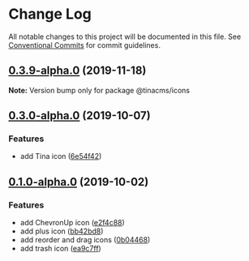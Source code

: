 # Change Log

All notable changes to this project will be documented in this file.
See [Conventional Commits](https://conventionalcommits.org) for commit guidelines.

## [0.3.9-alpha.0](https://github.com/tinacms/tinacms/compare/@tinacms/icons@0.3.8...@tinacms/icons@0.3.9-alpha.0) (2019-11-18)

**Note:** Version bump only for package @tinacms/icons





## [0.3.0-alpha.0](https://github.com/tinacms/tinacms/compare/@tinacms/icons@0.1.1...@tinacms/icons@0.3.0-alpha.0) (2019-10-07)

### Features

- add Tina icon ([6e54f42](https://github.com/tinacms/tinacms/commit/6e54f42))

## [0.1.0-alpha.0](https://github.com/tinacms/tinacms/compare/@tinacms/icons@0.0.1-alpha.4...@tinacms/icons@0.1.0-alpha.0) (2019-10-02)

### Features

- add ChevronUp icon ([e2f4c88](https://github.com/tinacms/tinacms/commit/e2f4c88))
- add plus icon ([bb42bd8](https://github.com/tinacms/tinacms/commit/bb42bd8))
- add reorder and drag icons ([0b04468](https://github.com/tinacms/tinacms/commit/0b04468))
- add trash icon ([ea9c7ff](https://github.com/tinacms/tinacms/commit/ea9c7ff))
